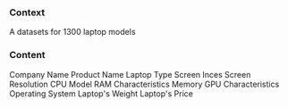 ### Context

A datasets for 1300 laptop models

### Content

Company Name
Product Name
Laptop Type
Screen Inces
Screen Resolution
CPU Model
RAM Characteristics
Memory
GPU Characteristics
Operating System
Laptop's Weight
Laptop's Price
